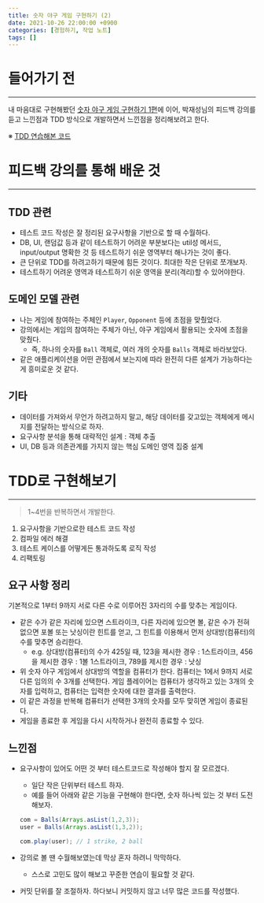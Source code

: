 ```yaml
---
title: 숫자 야구 게임 구현하기 (2)
date: 2021-10-26 22:00:00 +0900
categories: [경험하기, 작업 노트]
tags: []
---
```


# 들어가기 전
---
내 마음대로 구현해봤던 [숫자 야구 게임 구현하기 1편](https://zz9z9.github.io/posts/number-baseball-part1/)에 이어, 박재성님의 피드백 강의를 듣고 느낀점과 TDD 방식으로 개발하면서 느낀점을 정리해보려고 한다.

※ [TDD 연습해본 코드](https://github.com/zz9z9/java-baseball-playground/tree/tdd-prac)

# 피드백 강의를 통해 배운 것
---

## TDD 관련
- 테스트 코드 작성은 잘 정리된 요구사항을 기반으로 할 때 수월하다.
- DB, UI, 랜덤값 등과 같이 테스트하기 어려운 부분보다는 util성 메서드, input/output 명확한 것 등 테스트하기 쉬운 영역부터 해나가는 것이 좋다.
- 큰 단위로 TDD를 하려고하기 때문에 힘든 것이다. 최대한 작은 단위로 쪼개보자.
- 테스트하기 어려운 영역과 테스트하기 쉬운 영역을 분리(격리)할 수 있어야한다.

## 도메인 모델 관련
- 나는 게임에 참여하는 주체인 `Player`, `Opponent` 등에 초점을 맞췄었다.
- 강의에서는 게임의 참여하는 주체가 아닌, 야구 게임에서 활용되는 숫자에 초점을 맞췄다.
  - 즉, 하나의 숫자를 `Ball` 객체로, 여러 개의 숫자를 `Balls` 객체로 바라보았다.
- 같은 애플리케이션을 어떤 관점에서 보는지에 따라 완전히 다른 설계가 가능하다는게 흥미로운 것 같다.

## 기타
- 데이터를 가져와서 무언가 하려고하지 말고, 해당 데이터를 갖고있는 객체에게 메시지를 전달하는 방식으로 하자.
- 요구사항 분석을 통해 대략적인 설계 : 객체 추출
- UI, DB 등과 의존관계를 가지지 않는 핵심 도메인 영역 집중 설계


# TDD로 구현해보기
---
> 1~4번을 반복하면서 개발한다.

1. 요구사항을 기반으로한 테스트 코드 작성
2. 컴파일 에러 해결
3. 테스트 케이스를 어떻게든 통과하도록 로직 작성
4. 리팩토링

## 요구 사항 정리
기본적으로 1부터 9까지 서로 다른 수로 이루어진 3자리의 수를 맞추는 게임이다.

- 같은 수가 같은 자리에 있으면 스트라이크, 다른 자리에 있으면 볼, 같은 수가 전혀 없으면 포볼 또는 낫싱이란 힌트를 얻고, 그 힌트를 이용해서 먼저 상대방(컴퓨터)의 수를 맞추면 승리한다.
  - e.g. 상대방(컴퓨터)의 수가 425일 때, 123을 제시한 경우 : 1스트라이크, 456을 제시한 경우 : 1볼 1스트라이크, 789를 제시한 경우 : 낫싱
- 위 숫자 야구 게임에서 상대방의 역할을 컴퓨터가 한다. 컴퓨터는 1에서 9까지 서로 다른 임의의 수 3개를 선택한다. 게임 플레이어는 컴퓨터가 생각하고 있는 3개의 숫자를 입력하고, 컴퓨터는 입력한 숫자에 대한 결과를 출력한다.
- 이 같은 과정을 반복해 컴퓨터가 선택한 3개의 숫자를 모두 맞히면 게임이 종료된다.
- 게임을 종료한 후 게임을 다시 시작하거나 완전히 종료할 수 있다.


## 느낀점
- 요구사항이 있어도 어떤 것 부터 테스트코드로 작성해야 할지 잘 모르겠다.
  - 일단 작은 단위부터 테스트 하자.
  - 예를 들어 아래와 같은 기능을 구현해야 한다면, 숫자 하나씩 있는 것 부터 도전해보자.

  ```java
  com = Balls(Arrays.asList(1,2,3));
  user = Balls(Arrays.asList(1,3,2));

  com.play(user); // 1 strike, 2 ball
  ```

- 강의로 볼 땐 수월해보였는데 막상 혼자 하려니 막막하다.
  - 스스로 고민도 많이 해보고 꾸준한 연습이 필요할 것 같다.
- 커밋 단위를 잘 조절하자. 하다보니 커밋하지 않고 너무 많은 코드를 작성했다.


